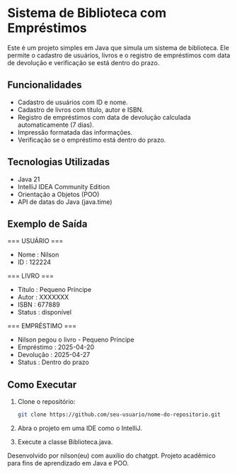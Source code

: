 # Sistema de Biblioteca com Empréstimos

Este é um projeto simples em Java que simula um sistema de biblioteca. Ele permite o cadastro de usuários, livros e o registro de empréstimos com data de devolução e verificação se está dentro do prazo.

## Funcionalidades

- Cadastro de usuários com ID e nome.
- Cadastro de livros com título, autor e ISBN.
- Registro de empréstimos com data de devolução calculada automaticamente (7 dias).
- Impressão formatada das informações.
- Verificação se o empréstimo está dentro do prazo.

## Tecnologias Utilizadas

- Java 21
- IntelliJ IDEA Community Edition
- Orientação a Objetos (POO)
- API de datas do Java (java.time)

## Exemplo de Saída

=== USUÁRIO === 
- Nome : Nilson
- ID   : 122224

=== LIVRO === 
- Título : Pequeno Príncipe 
- Autor  : XXXXXXX
- ISBN   : 677889 
- Status : disponível

=== EMPRÉSTIMO === 
- Nilson pegou o livro - Pequeno Príncipe
- Empréstimo : 2025-04-20 
- Devolução  : 2025-04-27 
- Status     : Dentro do prazo

## Como Executar

1. Clone o repositório:
   ```bash
   git clone https://github.com/seu-usuario/nome-do-repositorio.git

2. Abra o projeto em uma IDE como o IntelliJ.


3. Execute a classe Biblioteca.java.


Desenvolvido por nilson(eu) com auxílio do chatgpt. Projeto acadêmico para fins de aprendizado em Java e POO.

